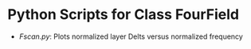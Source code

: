 # Python Scripts for Class FourField

- *Fscan.py*:		Plots normalized layer Delts versus normalized frequency 

